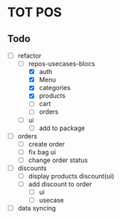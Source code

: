 # TOT POS

## Todo
- [ ] refactor
  - [ ] repos-usecases-blocs
    - [x] auth
    - [x] Menu
    - [x] categories
    - [x] products
    - [ ] cart
    - [ ] orders
  - [ ] ui
    - [ ] add to package
- [ ] orders
  - [ ] create order
  - [ ] fix bag ui
  - [ ] change order status
- [ ] discounts
  - [ ] display products discount(ui)
  - [ ] add discount to order
    - [ ] ui
    - [ ] usecase
- [ ] data syncing